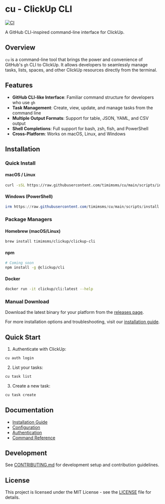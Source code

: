 # cu - ClickUp CLI

[![CI](https://github.com/timimsms/cu/actions/workflows/ci.yml/badge.svg)](https://github.com/timimsms/cu/actions/workflows/ci.yml)

A GitHub CLI-inspired command-line interface for ClickUp.

## Overview

`cu` is a command-line tool that brings the power and convenience of GitHub's `gh` CLI to ClickUp. It allows developers to seamlessly manage tasks, lists, spaces, and other ClickUp resources directly from the terminal.

## Features

- **GitHub CLI-like Interface**: Familiar command structure for developers who use `gh`
- **Task Management**: Create, view, update, and manage tasks from the command line
- **Multiple Output Formats**: Support for table, JSON, YAML, and CSV output
- **Shell Completions**: Full support for bash, zsh, fish, and PowerShell
- **Cross-Platform**: Works on macOS, Linux, and Windows

## Installation

### Quick Install

#### macOS / Linux
```bash
curl -sSL https://raw.githubusercontent.com/timimsms/cu/main/scripts/install.sh | bash
```

#### Windows (PowerShell)
```powershell
irm https://raw.githubusercontent.com/timimsms/cu/main/scripts/install.ps1 | iex
```

### Package Managers

#### Homebrew (macOS/Linux)
```bash
brew install timimsms/clickup/clickup-cli
```

#### npm
```bash
# Coming soon
npm install -g @clickup/cli
```

#### Docker
```bash
docker run -it clickup/cli:latest --help
```

### Manual Download
Download the latest binary for your platform from the [releases page](https://github.com/timimsms/cu/releases/latest).

For more installation options and troubleshooting, visit our [installation guide](https://timimsms.github.io/cu/install/).

## Quick Start

1. Authenticate with ClickUp:
```bash
cu auth login
```

2. List your tasks:
```bash
cu task list
```

3. Create a new task:
```bash
cu task create
```

## Documentation

- [Installation Guide](docs/installation.md)
- [Configuration](docs/configuration.md)
- [Authentication](docs/authentication.md)
- [Command Reference](docs/commands/)

## Development

See [CONTRIBUTING.md](CONTRIBUTING.md) for development setup and contribution guidelines.

## License

This project is licensed under the MIT License - see the [LICENSE](LICENSE) file for details.